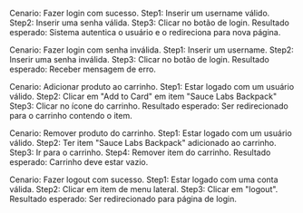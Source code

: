Cenario: Fazer login com sucesso.
Step1: Inserir um username válido.
Step2: Inserir uma senha válida.
Step3: Clicar no botão de login.
Resultado esperado: Sistema autentica o usuário e o redireciona para nova página.



Cenario: Fazer login com senha inválida.
Step1: Inserir um username.
Step2: Inserir uma senha inválida.
Step3: Clicar no botão de login.
Resultado esperado: Receber mensagem de erro.



Cenario: Adicionar produto ao carrinho.
Step1: Estar logado com um usuário válido.
Step2: Clicar em "Add to Card" em item "Sauce Labs Backpack"
Step3: Clicar no ícone do carrinho.
Resultado esperado: Ser redirecionado para o carrinho contendo o item.



Cenario: Remover produto do carrinho.
Step1: Estar logado com um usuário válido.
Step2: Ter item "Sauce Labs Backpack" adicionado ao carrinho.
Step3: Ir para o carrinho.
Step4: Remover item do carrinho.
Resultado esperado: Carrinho deve estar vazio.



Cenario: Fazer logout com sucesso.
Step1: Estar logado com uma conta válida.
Step2: Clicar em item de menu lateral.
Step3: Clicar em "logout".
Resultado esperado: Ser redirecionado para página de login.
